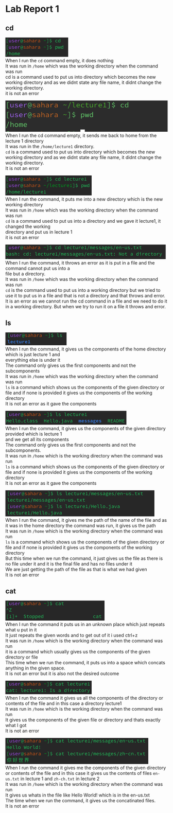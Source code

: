 # **Lab Report 1**

## cd
  
![image](cdempty.png)  
When I run the `cd` command empty, it does nothing  
It was run in `/home` which was the working directory when the command was run  
cd is a command used to put us into directory which becomes the new working directory and as we didnt   state any file name, it didnt change the working directory.  
it is not an error  

![image](cd_empty_1.png)  
When I run the cd command empty, it sends me back to home from the lecture 1 directory  
It was run in the `/home/lecture1` directory.  
`cd` is a command used to put us into directory which becomes the new working directory and as we didnt   state any file name, it didnt change the working directory.  
It is not an error  

![image](cddirectory.png)  
When I run the command, it puts me into a new directory which is the new working directory  
It was run in `/home` which was the working directory when the command was run  
`cd` is a command used to put us into a directory and we gave it lecture1, it changed the working  
directory and put us in lecture 1  
it is not an error  
  
![image](cdfile.png)
When I run the command, it throws an error as it is put in a file and the command cannot put us into a  
file but a directory.  
It was run in `/home` which was the working directory when the command was run  
`cd` is the command used to put us into a working directory but we tried to use it to put us in a file and that is not a directory and that throws and error.  
It is an error as we cannot run the cd command in a file and we need to do it in a working directory.  But when we try to run it on a file it throws and error.  

  
## ls
  
![image](lsempty.png)  
When I run the command, it gives us the components of the home directory which is just lecture 1 and  
everything else is under it  
The command only gives us the first components and not the subcomponents  
It was run in `/home` which was the working directory when the command was run  
`ls` is a command which shows us the components of the given directory or file and if none is provided it  gives us the components of the working directory  
It is not an error as it gave the components  
  
![image](lsdirectory.png)  
When I run the command, it gives us the components of the given directory provided which is lecture 1  
and we get all its components  
The command only gives us the first components and not the subcomponents.  
It was run in `/home` which is the working directory when the command was run  
`ls` is a command which shows us the components of the given directory or file and if none is provided it  gives us the components of the working directory  
It is not an error as it gave the components  
  
![image](lsfile.png)  
When I run the command, it gives me the path of the name of the file and as it was in the home directory the command was run, it gives us the path  
It was run in `/home` which is the working directory when the command was run  
`ls` is a command which shows us the components of the given directory or file and if none is provided it  gives us the components of the working directory  
But this time when we run the command, it just gives us the file as there is no file under it and it is  the final file and has no files under it  
We are just getting the path of the file as that is what we had given  
It is not an error  
  
## cat
  
![image](catempty.png)  
When I run the command it puts us in an unknown place which just repeats what u put in it  
It just repeats the given words and to get out of it i used ctrl+z  
It was run in `/home` which is the working directory when the command was run  
it is a command which usually gives us the components of the given directory or file  
This time when we run the command, it puts us into a space which concats anything in the given space.  
It is not an error but it is also not the desired outcome  
  
![image](catdirectory.png)  
When I run the command it gives us all the components of the directory or contents of the file and in this case a directory lecture1  
It was run in `/home` which is the working directory when the command was run  
It gives us the components of the given file or directory and thats exactly what I got  
It is not an error  
  
![image](catfile.png)  
When I run the command it gives me the components of the given directory or contents of the file and in this case it gives us the contents of files `en-us.txt` in lecture 1 and `zh-ch.txt` in lecture 2  
It was run in `/home` which is the working directory when the command was run  
It gives us whats in the file like Hello World! which is in the en-us.txt   
The time when we run the command, it gives us the concatinated files.  
It is not an error  
